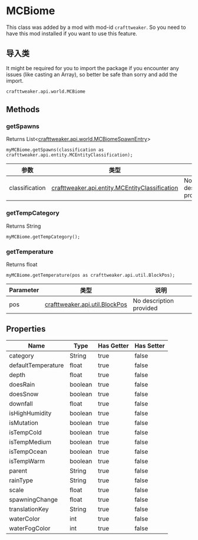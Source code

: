 # MCBiome

This class was added by a mod with mod-id `crafttweaker`. So you need to have this mod installed if you want to use this feature.

## 导入类
It might be required for you to import the package if you encounter any issues (like casting an Array), so better be safe than sorry and add the import.
```zenscript
crafttweaker.api.world.MCBiome
```

## Methods
### getSpawns

Returns List<[crafttweaker.api.world.MCBiomeSpawnEntry](/vanilla/api/world/MCBiomeSpawnEntry)>

```zenscript
myMCBiome.getSpawns(classification as crafttweaker.api.entity.MCEntityClassification);
```

| 参数             | 类型                                                                                             | 描述                      |
| -------------- | ---------------------------------------------------------------------------------------------- | ----------------------- |
| classification | [crafttweaker.api.entity.MCEntityClassification](/vanilla/api/entities/MCEntityClassification) | No description provided |


### getTempCategory

Returns String

```zenscript
myMCBiome.getTempCategory();
```

### getTemperature

Returns float

```zenscript
myMCBiome.getTemperature(pos as crafttweaker.api.util.BlockPos);
```

| Parameter | 类型                                                           | 说明                      |
| --------- | ------------------------------------------------------------ | ----------------------- |
| pos       | [crafttweaker.api.util.BlockPos](/vanilla/api/util/BlockPos) | No description provided |



## Properties

| Name               | Type    | Has Getter | Has Setter |
| ------------------ | ------- | ---------- | ---------- |
| category           | String  | true       | false      |
| defaultTemperature | float   | true       | false      |
| depth              | float   | true       | false      |
| doesRain           | boolean | true       | false      |
| doesSnow           | boolean | true       | false      |
| downfall           | float   | true       | false      |
| isHighHumidity     | boolean | true       | false      |
| isMutation         | boolean | true       | false      |
| isTempCold         | boolean | true       | false      |
| isTempMedium       | boolean | true       | false      |
| isTempOcean        | boolean | true       | false      |
| isTempWarm         | boolean | true       | false      |
| parent             | String  | true       | false      |
| rainType           | String  | true       | false      |
| scale              | float   | true       | false      |
| spawningChange     | float   | true       | false      |
| translationKey     | String  | true       | false      |
| waterColor         | int     | true       | false      |
| waterFogColor      | int     | true       | false      |

